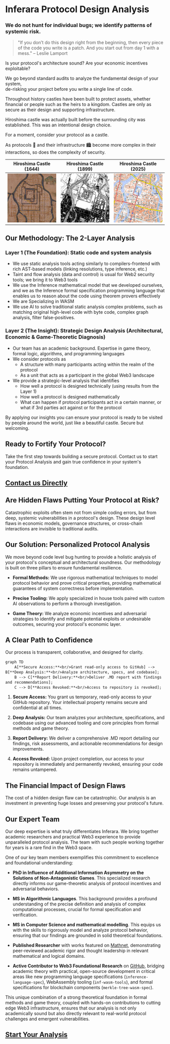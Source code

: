 # Inferara Protocol Design Analysis
### We do not hunt for individual bugs; we identify patterns of systemic risk.

>"If you don’t do this design right from the beginning, then every piece of the code you write is a patch. And you start out from day 1 with a mess." – Leslie Lamport

Is your protocol's architecture sound? Are your economic incentives exploitable? 

We go beyond standard audits to analyze the fundamental design of your system,      
 de-risking your project before you write a single line of code.

 Throughout history castles have been built to protect assets, whether financial or people such as the heirs to a kingdom. Castles are only as secure as their design and supporting infrastructure.

Hiroshima castle was actually built before the surrounding city was established. This was an intentional design choice.

For a moment, consider your protocol as a castle.

As protocols 🏯 and their infrastructure 🏙 become more complex in their interactions, so does the complexity of security. 


<!--- {{< carousel id="myAwesomeCarousel" interval="3000" controls="true" indicators="true" fade="true" class="my-custom-carousel" style="border: 2px solid lightblue;" />}} --->

| Hiroshima Castle (1644)| Hiroshima Castle (1899) | Hiroshima Castle (2025) |
| :--------------: | :--------------: | :--------------: |
| ![Image alt](hiroshima_1644.jpg) | ![Image alt](hiroshima_1899.png) | ![Image alt](hiroshima_2025.png) |


## Our Methodology: The 2-Layer Analysis 
###  Layer 1 (The Foundation): Static code and system analysis
* We use static analysis tools acting similarly to compilers-frontend with rich AST-based models (linking resolutions, type inference, etc.)
* Taint and flow analysis (data and control) is usual for Web2 security tools; we bring it to Web3 tools
* We use the Inference mathematical model that we developed ourselves, and we as the Inference formal specification programming language that enables us to reason about the code using theorem provers effectively
* We are Specializing in WASM
* We use AI to solve traditional static analysis complex problems, such as matching original high-level code with byte code, complex graph analysis, filter false-positives.

### Layer 2 (The Insight): Strategic Design Analysis   (Architectural, Economic & Game-Theoretic Diagnosis)
* Our team has an academic background. Expertise in game theory, formal logic, algorithms, and programming languages
* We consider protocols as
    - A structure with many participants acting within the realm of the protocol
    - As a unit that acts as a participant in the global Web3 landscape
* We provide a strategic-level analysis that identifies
    - How well a protocol is designed technically (using results from the Layer 1)
    - How well a protocol is designed mathematically
    - What can happen if protocol participants act in a certain manner, or what if 3rd parties act against or for the protocol

By applying our insights you can ensure your protocol is ready to be visited by people around the world, just like a beautiful castle. 
Secure but welcoming.

## Ready to Fortify Your Protocol?

Take the first step towards building a secure protocol. Contact us to start your Protocol Analysis and gain true confidence in your system's foundation.

[Contact us Directly](mailto:info@inferara.com)
---

## Are Hidden Flaws Putting Your Protocol at Risk?

Catastrophic exploits often stem not from simple coding errors, but from deep, systemic vulnerabilities in a protocol's design. These design level flaws in economic models, governance structures, or cross-chain interactions are invisible to traditional audits.

## Our Solution: Personalized Protocol Analysis

We move beyond code level bug hunting to provide a holistic analysis of your protocol's conceptual and architectural soundness. Our methodology is built on three pillars to ensure fundamental resilience.

* **Formal Methods:** We use rigorous mathematical techniques to model protocol behavior and prove critical properties, providing mathematical guarantees of system correctness before implementation.

* **Precise Tooling:** We apply specialized in house tools paired with custom AI observations to perform a thorough investigation. 

* **Game Theory:** We analyze economic incentives and adversarial strategies to identify and mitigate potential exploits or undesirable outcomes, securing your protocol's economic layer.

## A Clear Path to Confidence

Our process is transparent, collaborative, and designed for clarity.


```mermaid
graph TD
    A[**Secure Access:**<br/>Grant read-only access to GitHub] --> B[**Deep Analysis:**<br/>Analyze architecture, specs, and codebase];
    B --> C[**Report Delivery:**<br/>Deliver .MD report with findings and recommendations];
    C --> D[**Access Revoked:**<br/>Access to repository is revoked];
```

1.  **Secure Access:** You grant us temporary, read-only access to your GitHub repository. Your intellectual property remains secure and confidential at all times.

2.  **Deep Analysis:** Our team analyzes your architecture, specifications, and codebase using our advanced tooling and core principles from formal methods and game theory.

3.  **Report Delivery:** We deliver a comprehensive .MD report detailing our findings, risk assessments, and actionable recommendations for design improvements.

4.  **Access Revoked:** Upon project completion, our access to your repository is immediately and permanently revoked, ensuring your code remains untampered.


## The Financial Impact of Design Flaws

The cost of a hidden design flaw can be catastrophic. Our analysis is an investment in preventing huge losses and preserving your protocol's future.


## Our Expert Team

Our deep expertise is what truly differentiates Inferara. We bring together academic researchers and practical Web3 experience to provide unparalleled protocol analysis. The team with such people working together for years is a rare find in the Web3 space.

One of our key team members exemplifies this commitment to excellence and foundational understanding:

* **PhD in Influence of Additional Information Asymmetry on the Solutions of Non-Antagonistic Games**. This specialized research directly informs our game-theoretic analysis of protocol incentives and adversarial behaviors.

* **MS in Algorithmic Languages**. This background provides a profound understanding of the precise definition and analysis of complex computational processes, crucial for formal specification and verification.

* **MS in Computer Science and mathematical modelling**. This equips us with the skills to rigorously model and analyze protocol behavior, ensuring that our findings are grounded in solid theoretical foundations.

* **Published Researcher** with works featured on [Mathnet](https://www.mathnet.ru/php/person.phtml?option_lang=eng&personid=147678), demonstrating peer-reviewed academic rigor and thought leadership in relevant mathematical and logical domains.

* **Active Contributor to Web3 Foundational Research** on [GitHub](https://github.com/Inferara), bridging academic theory with practical, open-source development in critical areas like new programming language specifications (`inference-language-spec`), WebAssembly tooling (`inf-wasm-tools`), and formal specifications for blockchain components (`merkle-tree-wasm-spec`).

This unique combination of a strong theoretical foundation in formal methods and game theory, coupled with hands-on contributions to cutting edge Web3 infrastructure, ensures that our analysis is not only academically sound but also directly relevant to real-world protocol challenges and emergent vulnerabilities.


## [Start Your Analysis](mailto:info@inferara.com)
